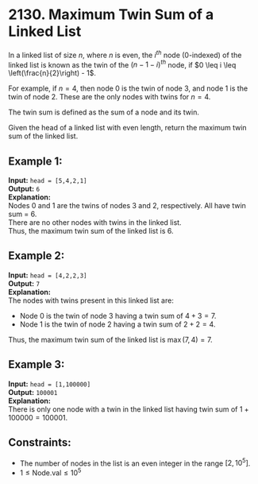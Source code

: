 # 2130. Maximum Twin Sum of a Linked List

In a linked list of size $n$, where $n$ is even, the $i^{th}$ node (0-indexed) of the linked list is known as the twin of the $(n-1-i)^{th}$ node, if $0 \leq i \leq \left(\frac{n}{2}\right) - 1$.

For example, if $n = 4$, then node 0 is the twin of node 3, and node 1 is the twin of node 2. These are the only nodes with twins for $n = 4$.

The twin sum is defined as the sum of a node and its twin.

Given the head of a linked list with even length, return the maximum twin sum of the linked list.

## Example 1:

**Input:** `head = [5,4,2,1]`  
**Output:** `6`  
**Explanation:**  
Nodes 0 and 1 are the twins of nodes 3 and 2, respectively. All have twin sum = 6.  
There are no other nodes with twins in the linked list.  
Thus, the maximum twin sum of the linked list is 6.

## Example 2:

**Input:** `head = [4,2,2,3]`  
**Output:** `7`  
**Explanation:**  
The nodes with twins present in this linked list are:

- Node 0 is the twin of node 3 having a twin sum of $4 + 3 = 7$.
- Node 1 is the twin of node 2 having a twin sum of $2 + 2 = 4$.

Thus, the maximum twin sum of the linked list is $\max(7, 4) = 7$.

## Example 3:

**Input:** `head = [1,100000]`  
**Output:** `100001`  
**Explanation:**  
There is only one node with a twin in the linked list having twin sum of $1 + 100000 = 100001$.

## Constraints:

- The number of nodes in the list is an even integer in the range $[2, 10^5]$.
- $1 \leq \text{Node.val} \leq 10^5$
